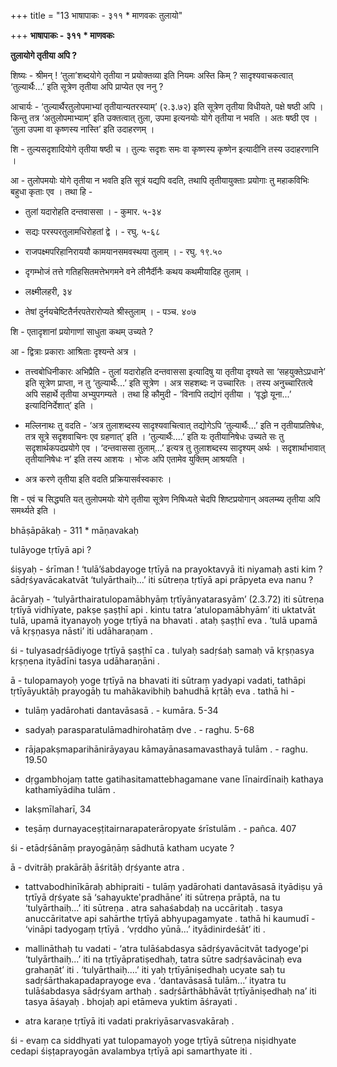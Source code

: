 +++
title = "13 भाषापाकः - ३११ * माणवकः तुलायो"

+++
**भाषापाकः - ३११ \* माणवकः**

**तुलायोगे तृतीया अपि ?**

शिष्यः  -  श्रीमन् ! ‘तुला’शब्दयोगे तृतीया न प्रयोक्तव्या इति नियमः अस्ति किम् ? सादृश्यवाचकत्वात् ‘तुल्यार्थैः...’ इति सूत्रेण तृतीया अपि प्राप्येत एव ननु ?

आचार्यः - ‘तुल्यार्थैरतुलोपमाभ्यां तृतीयान्यतरस्याम्’ (२.३.७२) इति सूत्रेण तृतीया विधीयते, पक्षे षष्ठी अपि । किन्तु तत्र ‘अतुलोपमाभ्याम्’ इति उक्तत्वात् तुला, उपमा इत्यनयोः योगे तृतीया न भवति । अतः षष्ठी एव । ‘तुला उपमा वा कृष्णस्य नास्ति’ इति उदाहरणम् ।

शि  - तुल्यसदृशादियोगे तृतीया षष्ठी च । तुल्यः सदृशः समः वा कृष्णस्य कृष्णेन इत्यादीनि तस्य उदाहरणानि ।

आ - तुलोपमयोः योगे तृतीया न भवति इति सूत्रं यद्यपि वदति, तथापि तृतीयायुक्ताः प्रयोगाः तु महाकविभिः बहुधा कृताः एव । तथा हि -

 - तुलां यदारोहति दन्तवाससा । - कुमार. ५-३४

 - सद्यः परस्परतुलामधिरोहतां द्वे । - रघु. ५-६८

 - राजपक्ष्मपरिहानिराययौ कामयानसमवस्थया तुलाम् । - रघु. १९.५०

 - दृगम्भोजं तत्ते गतिहसितमत्तेभगमने वने लीनैर्दीनैः कथय कथमीयादिह तुलाम् ।

 - लक्ष्मीलहरी, ३४

 - तेषां दुर्नयचेष्टितैर्नरपतेरारोप्यते श्रीस्तुलाम् । - पञ्च. ४०७

शि  - एतादृशानां प्रयोगाणां साधुता कथम् उच्यते ?

आ -  द्वित्राः प्रकाराः आश्रिताः दृश्यन्ते अत्र ।

- तत्त्वबोधिनीकारः अभिप्रैति - तुलां यदारोहति दन्तवाससा इत्यादिषु या तृतीया दृश्यते सा ‘सहयुक्तेऽप्रधाने’ इति सूत्रेण प्राप्ता, न तु ‘तुल्यार्थैः...’ इति सूत्रेण । अत्र सहशब्दः न उच्चारितः । तस्य अनुच्चारितत्वे अपि सहार्थे तृतीया अभ्युपगम्यते । तथा हि कौमुदी - ‘विनापि तद्योगं तृतीया । ‘वृद्धो यूना...’ इत्यादिनिर्देशात्’ इति ।

- मल्लिनाथः तु वदति - ‘अत्र तुलाशब्दस्य सादृश्यवाचित्वात् तद्योगेऽपि ‘तुल्यार्थैः...’ इति न तृतीयाप्रतिषेधः, तत्र सूत्रे सदृशवाचिनः एव ग्रहणात्’ इति । ‘तुल्यार्थैः....’ इति यः तृतीयानिषेधः उच्यते सः तु सदृशार्थकपदप्रयोगे एव । ‘दन्तवाससा तुलाम्...’ इत्यत्र तु तुलाशब्दस्य सादृश्यम् अर्थः । सदृशार्थाभावात् तृतीयानिषेधः न’ इति तस्य आशयः । भोजः अपि एतामेव युक्तिम् आश्रयति ।

- अत्र करणे तृतीया इति वदति प्रक्रियासर्वस्वकारः ।

शि  -  एवं च सिद्ध्यति यत् तुलोपमयोः योगे तृतीया सूत्रेण निषिध्यते चेदपि शिष्टप्रयोगान् अवलम्ब्य तृतीया अपि समर्थ्यते इति ।





bhāṣāpākaḥ - 311 \* māṇavakaḥ

tulāyoge tṛtīyā api ?

śiṣyaḥ  -  śrīman ! ‘tulā’śabdayoge tṛtīyā na prayoktavyā iti niyamaḥ asti kim ? sādṛśyavācakatvāt ‘tulyārthaiḥ...’ iti sūtreṇa tṛtīyā api prāpyeta eva nanu ?

ācāryaḥ - ‘tulyārthairatulopamābhyāṃ tṛtīyānyatarasyām’ (2.3.72) iti sūtreṇa tṛtīyā vidhīyate, pakṣe ṣaṣṭhī api . kintu tatra ‘atulopamābhyām’ iti uktatvāt tulā, upamā ityanayoḥ yoge tṛtīyā na bhavati . ataḥ ṣaṣṭhī eva . ‘tulā upamā vā kṛṣṇasya nāsti’ iti udāharaṇam .

śi  - tulyasadṛśādiyoge tṛtīyā ṣaṣṭhī ca . tulyaḥ sadṛśaḥ samaḥ vā kṛṣṇasya kṛṣṇena ityādīni tasya udāharaṇāni .

ā - tulopamayoḥ yoge tṛtīyā na bhavati iti sūtraṃ yadyapi vadati, tathāpi tṛtīyāyuktāḥ prayogāḥ tu mahākavibhiḥ bahudhā kṛtāḥ eva . tathā hi -

 - tulāṃ yadārohati dantavāsasā . - kumāra. 5-34

 - sadyaḥ parasparatulāmadhirohatāṃ dve . - raghu. 5-68

 - rājapakṣmaparihānirāyayau kāmayānasamavasthayā tulām . - raghu. 19.50

 - dṛgambhojaṃ tatte gatihasitamattebhagamane vane līnairdīnaiḥ kathaya kathamīyādiha tulām .

 - lakṣmīlaharī, 34

 - teṣāṃ durnayaceṣṭitairnarapaterāropyate śrīstulām . - pañca. 407

śi  - etādṛśānāṃ prayogāṇāṃ sādhutā katham ucyate ?

ā -  dvitrāḥ prakārāḥ āśritāḥ dṛśyante atra .

- tattvabodhinīkāraḥ abhipraiti - tulāṃ yadārohati dantavāsasā ityādiṣu yā tṛtīyā dṛśyate sā ‘sahayukte'pradhāne’ iti sūtreṇa prāptā, na tu ‘tulyārthaiḥ...’ iti sūtreṇa . atra sahaśabdaḥ na uccāritaḥ . tasya anuccāritatve api sahārthe tṛtīyā abhyupagamyate . tathā hi kaumudī - ‘vināpi tadyogaṃ tṛtīyā . ‘vṛddho yūnā...’ ityādinirdeśāt’ iti .

- mallināthaḥ tu vadati - ‘atra tulāśabdasya sādṛśyavācitvāt tadyoge'pi ‘tulyārthaiḥ...’ iti na tṛtīyāpratiṣedhaḥ, tatra sūtre sadṛśavācinaḥ eva grahaṇāt’ iti . ‘tulyārthaiḥ....’ iti yaḥ tṛtīyāniṣedhaḥ ucyate saḥ tu sadṛśārthakapadaprayoge eva . ‘dantavāsasā tulām...’ ityatra tu tulāśabdasya sādṛśyam arthaḥ . sadṛśārthābhāvāt tṛtīyāniṣedhaḥ na’ iti tasya āśayaḥ . bhojaḥ api etāmeva yuktim āśrayati .

- atra karaṇe tṛtīyā iti vadati prakriyāsarvasvakāraḥ .

śi  -  evaṃ ca siddhyati yat tulopamayoḥ yoge tṛtīyā sūtreṇa niṣidhyate cedapi śiṣṭaprayogān avalambya tṛtīyā api samarthyate iti .
